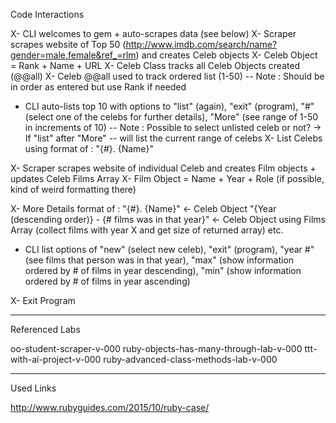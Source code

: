 Code Interactions

X- CLI welcomes to gem + auto-scrapes data (see below)
X- Scraper scrapes website of Top 50 (http://www.imdb.com/search/name?gender=male,female&ref_=rlm) and creates Celeb objects
X- Celeb Object = Rank + Name + URL
X- Celeb Class tracks all Celeb Objects created (@@all)
X- Celeb @@all used to track ordered list (1-50) -- Note : Should be in order as entered but use Rank if needed

- CLI auto-lists top 10 with options to "list" (again), "exit" (program), "#" (select one of the celebs for further details), "More" (see range of 1-50 in increments of 10) -- Note : Possible to select unlisted celeb or not?
  -> If "list" after "More" -- will list the current range of celebs
X- List Celebs using format of : "{#}. {Name}"

X- Scraper scrapes website of individual Celeb and creates Film objects + updates Celeb Films Array
X- Film Object = Name + Year + Role (if possible, kind of weird formatting there)

X- More Details format of :
  "{#}. {Name}" <- Celeb Object
  "{Year (descending order)} - {# films was in that year}" <- Celeb Object using Films Array (collect films with year X and get size of returned array)
  etc.
  - CLI list options of "new" (select new celeb), "exit" (program), "year #" (see films that person was in that year), "max" (show information ordered by # of films in year descending), "min" (show information ordered by # of films in year ascending)

X- Exit Program

-------
Referenced Labs

oo-student-scraper-v-000
ruby-objects-has-many-through-lab-v-000
ttt-with-ai-project-v-000
ruby-advanced-class-methods-lab-v-000


-------
Used Links

http://www.rubyguides.com/2015/10/ruby-case/
